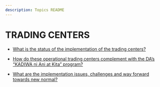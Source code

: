 ```yaml
---
description: Topics README
---
```


# TRADING CENTERS


 - [What is the status of the implementation of the trading centers?](/2022/other-priority-programs-and-projects/trading-centers/what-is-the-status-of-the-implementation-of-the-trading-centers.html)
    
 - [How do these operational trading centers complement with the DA’s “KADIWA ni Ani at Kita” program?](/2022/other-priority-programs-and-projects/trading-centers/how-do-these-operational-trading-centers-complement-with-the-das-kadiwa-ni-ani-at-kita-program.html)
    
 - [What are the implementation issues, challenges and way forward towards new normal?](/2022/other-priority-programs-and-projects/trading-centers/what-are-the-implementation-issues-challenges-and-way-forward-towards-new-normal.html)
    
